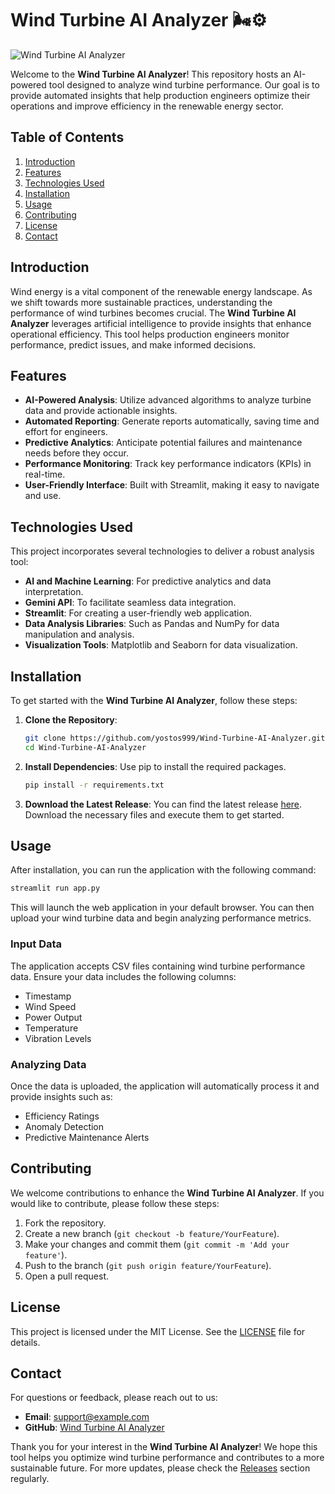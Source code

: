 # Wind Turbine AI Analyzer 🌬️⚙️

![Wind Turbine AI Analyzer](https://img.shields.io/badge/Download-Release-blue?style=flat-square&logo=github&link=https://github.com/yostos999/Wind-Turbine-AI-Analyzer/releases)

Welcome to the **Wind Turbine AI Analyzer**! This repository hosts an AI-powered tool designed to analyze wind turbine performance. Our goal is to provide automated insights that help production engineers optimize their operations and improve efficiency in the renewable energy sector.

## Table of Contents

1. [Introduction](#introduction)
2. [Features](#features)
3. [Technologies Used](#technologies-used)
4. [Installation](#installation)
5. [Usage](#usage)
6. [Contributing](#contributing)
7. [License](#license)
8. [Contact](#contact)

## Introduction

Wind energy is a vital component of the renewable energy landscape. As we shift towards more sustainable practices, understanding the performance of wind turbines becomes crucial. The **Wind Turbine AI Analyzer** leverages artificial intelligence to provide insights that enhance operational efficiency. This tool helps production engineers monitor performance, predict issues, and make informed decisions.

## Features

- **AI-Powered Analysis**: Utilize advanced algorithms to analyze turbine data and provide actionable insights.
- **Automated Reporting**: Generate reports automatically, saving time and effort for engineers.
- **Predictive Analytics**: Anticipate potential failures and maintenance needs before they occur.
- **Performance Monitoring**: Track key performance indicators (KPIs) in real-time.
- **User-Friendly Interface**: Built with Streamlit, making it easy to navigate and use.

## Technologies Used

This project incorporates several technologies to deliver a robust analysis tool:

- **AI and Machine Learning**: For predictive analytics and data interpretation.
- **Gemini API**: To facilitate seamless data integration.
- **Streamlit**: For creating a user-friendly web application.
- **Data Analysis Libraries**: Such as Pandas and NumPy for data manipulation and analysis.
- **Visualization Tools**: Matplotlib and Seaborn for data visualization.

## Installation

To get started with the **Wind Turbine AI Analyzer**, follow these steps:

1. **Clone the Repository**:
   ```bash
   git clone https://github.com/yostos999/Wind-Turbine-AI-Analyzer.git
   cd Wind-Turbine-AI-Analyzer
   ```

2. **Install Dependencies**:
   Use pip to install the required packages.
   ```bash
   pip install -r requirements.txt
   ```

3. **Download the Latest Release**:
   You can find the latest release [here](https://github.com/yostos999/Wind-Turbine-AI-Analyzer/releases). Download the necessary files and execute them to get started.

## Usage

After installation, you can run the application with the following command:

```bash
streamlit run app.py
```

This will launch the web application in your default browser. You can then upload your wind turbine data and begin analyzing performance metrics.

### Input Data

The application accepts CSV files containing wind turbine performance data. Ensure your data includes the following columns:

- Timestamp
- Wind Speed
- Power Output
- Temperature
- Vibration Levels

### Analyzing Data

Once the data is uploaded, the application will automatically process it and provide insights such as:

- Efficiency Ratings
- Anomaly Detection
- Predictive Maintenance Alerts

## Contributing

We welcome contributions to enhance the **Wind Turbine AI Analyzer**. If you would like to contribute, please follow these steps:

1. Fork the repository.
2. Create a new branch (`git checkout -b feature/YourFeature`).
3. Make your changes and commit them (`git commit -m 'Add your feature'`).
4. Push to the branch (`git push origin feature/YourFeature`).
5. Open a pull request.

## License

This project is licensed under the MIT License. See the [LICENSE](LICENSE) file for details.

## Contact

For questions or feedback, please reach out to us:

- **Email**: support@example.com
- **GitHub**: [Wind Turbine AI Analyzer](https://github.com/yostos999/Wind-Turbine-AI-Analyzer)

Thank you for your interest in the **Wind Turbine AI Analyzer**! We hope this tool helps you optimize wind turbine performance and contributes to a more sustainable future. For more updates, please check the [Releases](https://github.com/yostos999/Wind-Turbine-AI-Analyzer/releases) section regularly.